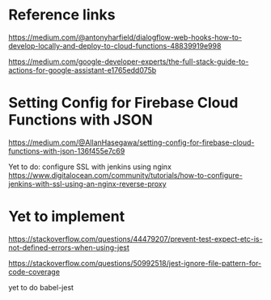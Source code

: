 Reference links
==========================================================
https://medium.com/@antonyharfield/dialogflow-web-hooks-how-to-develop-locally-and-deploy-to-cloud-functions-48839919e998

https://medium.com/google-developer-experts/the-full-stack-guide-to-actions-for-google-assistant-e1765edd075b



Setting Config for Firebase Cloud Functions with JSON
==========================================================
https://medium.com/@AllanHasegawa/setting-config-for-firebase-cloud-functions-with-json-136f455e7c69



Yet to do: configure SSL with jenkins using nginx
https://www.digitalocean.com/community/tutorials/how-to-configure-jenkins-with-ssl-using-an-nginx-reverse-proxy












Yet to implement
===========================================================


https://stackoverflow.com/questions/44479207/prevent-test-expect-etc-is-not-defined-errors-when-using-jest

https://stackoverflow.com/questions/50992518/jest-ignore-file-pattern-for-code-coverage



yet to do
babel-jest


